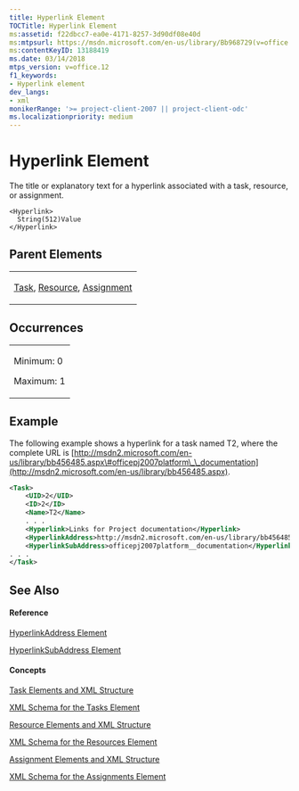 ```yaml
---
title: Hyperlink Element
TOCTitle: Hyperlink Element
ms:assetid: f22dbcc7-ea0e-4171-8257-3d90df08e40d
ms:mtpsurl: https://msdn.microsoft.com/en-us/library/Bb968729(v=office.12)
ms:contentKeyID: 13188419
ms.date: 03/14/2018
mtps_version: v=office.12
f1_keywords:
- Hyperlink element
dev_langs:
- xml
monikerRange: '>= project-client-2007 || project-client-odc'
ms.localizationpriority: medium
---
```


# Hyperlink Element




The title or explanatory text for a hyperlink associated with a task, resource, or assignment.

    <Hyperlink>
      String(512)Value
    </Hyperlink>

## Parent Elements

<table>
<colgroup>
<col style="width: 100%" />
</colgroup>
<tbody>
<tr class="odd">
<td><p><a href="task-element.md">Task</a>, <a href="resource-element.md">Resource</a>, <a href="assignment-element.md">Assignment</a></p></td>
</tr>
</tbody>
</table>

## Occurrences

<table>
<colgroup>
<col style="width: 100%" />
</colgroup>
<tbody>
<tr class="odd">
<td><p>Minimum: 0</p>
<p>Maximum: 1</p></td>
</tr>
</tbody>
</table>

## Example

The following example shows a hyperlink for a task named T2, where the complete URL is [http://msdn2.microsoft.com/en-us/library/bb456485.aspx\#officepj2007platform\_\_documentation](http://msdn2.microsoft.com/en-us/library/bb456485.aspx).

``` xml
<Task>
    <UID>2</UID>
    <ID>2</ID>
    <Name>T2</Name>
    . . .
    <Hyperlink>Links for Project documentation</Hyperlink>
    <HyperlinkAddress>http://msdn2.microsoft.com/en-us/library/bb456485.aspx</HyperlinkAddress>
    <HyperlinkSubAddress>officepj2007platform__documentation</HyperlinkSubAddress>
. . .
</Task>
```

## See Also

#### Reference

[HyperlinkAddress Element](hyperlinkaddress-element.md)

[HyperlinkSubAddress Element](hyperlinksubaddress-element.md)

#### Concepts

[Task Elements and XML Structure](task-elements-and-xml-structure.md)

[XML Schema for the Tasks Element](xml-schema-for-the-tasks-element.md)

[Resource Elements and XML Structure](resource-elements-and-xml-structure.md)

[XML Schema for the Resources Element](xml-schema-for-the-resources-element.md)

[Assignment Elements and XML Structure](assignment-elements-and-xml-structure.md)

[XML Schema for the Assignments Element](xml-schema-for-the-assignments-element.md)

